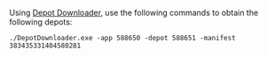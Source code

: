 Using [Depot Downloader](https://github.com/SteamRE/DepotDownloader), use the following commands to obtain the following depots:

```
./DepotDownloader.exe -app 588650 -depot 588651 -manifest 383435331404580281
```
